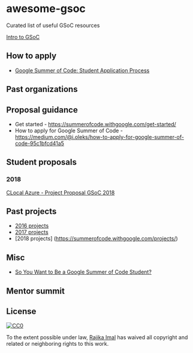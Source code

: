 # awesome-gsoc

Curated list of useful GSoC resources

[Intro to GSoC](https://www.youtube.com/watch?v=QVnN34YGz8s)

## How to apply

- [Google Summer of Code: Student Application Process](https://www.youtube.com/watch?v=s4IIBU6tgF4)

## Past organizations

## Proposal guidance

- Get started - https://summerofcode.withgoogle.com/get-started/
- How to apply for Google Summer of Code - https://medium.com/@i.oleks/how-to-apply-for-google-summer-of-code-95c1bfcd41a5

## Student proposals

### 2018

[CLocal Azure - Project Proposal GSoC 2018](https://github.com/cloudlibz/clocal-azure/wiki/Project-Proposal---GSoC-2018)

## Past projects

- [2016 projects](https://summerofcode.withgoogle.com/archive/2016/projects/)
- [2017 projects](https://summerofcode.withgoogle.com/archive/2017/projects/)
- [2018 projects]
(https://summerofcode.withgoogle.com/projects/)

## Misc

- [So You Want to Be a Google Summer of Code Student?](https://www.youtube.com/watch?v=YN7uGCg5vLg)

## Mentor summit

## License

[![CC0](http://mirrors.creativecommons.org/presskit/buttons/88x31/svg/cc-zero.svg)](https://creativecommons.org/publicdomain/zero/1.0/)

To the extent possible under law, [Rajika Imal](https://rajikaimal.github.io) has waived all copyright and related or neighboring rights to this work.
